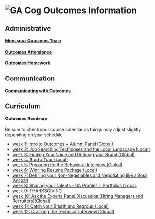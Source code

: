 # ![GA Cog](https://camo.githubusercontent.com/6ce15b81c1f06d716d753a61f5db22375fa684da/68747470733a2f2f67612d646173682e73332e616d617a6f6e6177732e636f6d2f70726f64756374696f6e2f6173736574732f6c6f676f2d39663838616536633963333837313639306533333238306663663535376633332e706e67) Outcomes Information
## Administrative
#### [Meet your Outcomes Team](/outcomes-intro.md)
#### [Outcomes Attendance](/outcomes-attendance.md)
#### [Outcomes Homework](/homework.md)
## Communication
#### [Communicating with Outcomes](/communicating-with-outcomes.md)
## Curriculum 
#### Outcomes Roadmap
Be sure to check your course calendar as things may adjust slightly depending on your schedule
- [week 1: Intro to Outcomes + Alumni Panel (Global)](/roadmap/week01)
- [week 2: Job Searching Techniques and the Local Landscape (Local)](/roadmap/week%2022.md) 
- [week 3: Finding Your Voice and Defining your Brand (Global)](/roadmap/week03)
- [week 4: Studio Tour (Local)](/roadmap/week05)
- [week 5: Preparing for the Behavioral Interview (Global)](/roadmap/week07)
- [week 6: Winning Resume Package (Local)](/roadmap/week04)
- [week 7: Defining your Non-Negotiables and Negotiating like a Boss (Global)](/roadmap/week88.md)
- [week 8: Sharing your Talents - GA Profiles + Portfolios (Local)](/roadmap/week08)
- week 9: THANKSGIVING 
- [week 10: Ask the Experts Panel Discussion (Hiring Managers and Recruiters)(Global)](/roadmap/week10)
- [week 11: Catch your Breath and Regroup (Local)](/roadmap/week09)
- [week 12: Cracking the Technical Interview (Global)](/roadmap/week11/DSI/readme.md)



